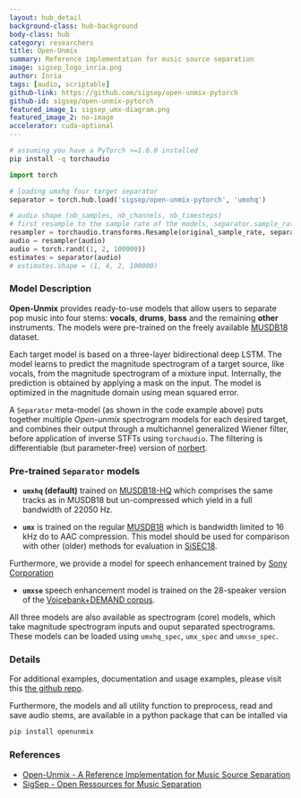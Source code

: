 ```yaml
---
layout: hub_detail
background-class: hub-background
body-class: hub
category: researchers
title: Open-Unmix
summary: Reference implementation for music source separation
image: sigsep_logo_inria.png
author: Inria
tags: [audio, scriptable]
github-link: https://github.com/sigsep/open-unmix-pytorch
github-id: sigsep/open-unmix-pytorch
featured_image_1: sigsep_umx-diagram.png
featured_image_2: no-image
accelerator: cuda-optional
---
```



```bash
# assuming you have a PyTorch >=1.6.0 installed
pip install -q torchaudio
```

```python
import torch

# loading umxhq four target separator
separator = torch.hub.load('sigsep/open-unmix-pytorch', 'umxhq')

# audio shape (nb_samples, nb_channels, nb_timesteps)
# first resample to the sample rate of the models, separator.sample_rate
resampler = torchaudio.transforms.Resample(original_sample_rate, separator.sample_rate)
audio = resampler(audio)
audio = torch.rand((1, 2, 100000))
estimates = separator(audio)
# estimates.shape = (1, 4, 2, 100000)
```

### Model Description

__Open-Unmix__ provides ready-to-use models that allow users to separate pop music into four stems: __vocals__, __drums__, __bass__ and the remaining __other__ instruments. The models were pre-trained on the freely available [MUSDB18](https://sigsep.github.io/datasets/musdb.html) dataset.

Each target model is based on a three-layer bidirectional deep LSTM. The model learns to predict the magnitude spectrogram of a target source, like vocals, from the magnitude spectrogram of a mixture input. Internally, the prediction is obtained by applying a mask on the input. The model is optimized in the magnitude domain using mean squared error.

A `Separator` meta-model (as shown in the code example above) puts together multiple _Open-unmix_ spectrogram models for each desired target, and combines their output through a multichannel generalized Wiener filter, before application of inverse STFTs using `torchaudio`.
The filtering is differentiable (but parameter-free) version of [norbert](https://github.com/sigsep/norbert).

### Pre-trained `Separator` models

* __`umxhq` (default)__  trained on [MUSDB18-HQ](https://sigsep.github.io/datasets/musdb.html#uncompressed-wav) which comprises the same tracks as in MUSDB18 but un-compressed which yield in a full bandwidth of 22050 Hz.

* __`umx`__ is trained on the regular [MUSDB18](https://sigsep.github.io/datasets/musdb.html#compressed-stems) which is bandwidth limited to 16 kHz do to AAC compression. This model should be used for comparison with other (older) methods for evaluation in [SiSEC18](sisec18.unmix.app).

Furthermore, we provide a model for speech enhancement trained by [Sony Corporation](link)

* __`umxse`__ speech enhancement model is trained on the 28-speaker version of the [Voicebank+DEMAND corpus](https://datashare.is.ed.ac.uk/handle/10283/1942?show=full).

All three models are also available as spectrogram (core) models, which take magnitude spectrogram inputs and ouput separated spectrograms.
These models can be loaded using `umxhq_spec`, `umx_spec` and `umxse_spec`.

### Details

For additional examples, documentation and usage examples,  please visit this [the github repo](https://github.com/sigsep/open-unmix-pytorch).

Furthermore, the models and all utility function to preprocess, read and save audio stems, are available in a python package that can be intalled via 

```bash
pip install openunmix
```

### References

- [Open-Unmix - A Reference Implementation for Music Source Separation](https://doi.org/10.21105/joss.01667)
- [SigSep - Open Ressources for Music Separation](https://sigsep.github.io/)
